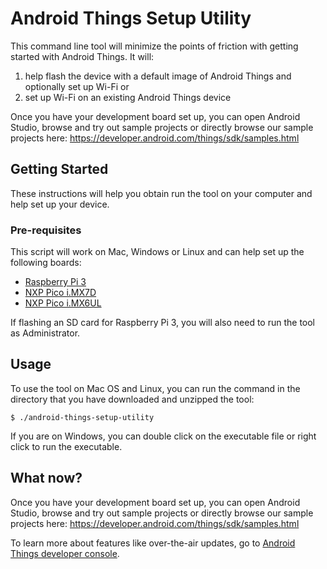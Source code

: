 # Android Things Setup Utility

This command line tool will minimize the points of friction with getting started
with Android Things. It will:

1. help flash the device with a default image of Android Things and optionally
set up Wi-Fi or
2. set up Wi-Fi on an existing Android Things device

Once you have your development board set up, you can open Android
Studio, browse and try out sample projects or directly browse our sample
projects here: https://developer.android.com/things/sdk/samples.html

## Getting Started

These instructions will help you obtain run the tool on your computer and help
set up your device.

### Pre-requisites

This script will work on Mac, Windows or Linux and can help set up the following
boards:

- [Raspberry Pi 3](https://developer.android.com/things/hardware/raspberrypi.html)
- [NXP Pico i.MX7D](https://developer.android.com/things/hardware/imx7d.html)
- [NXP Pico i.MX6UL](https://developer.android.com/things/hardware/imx6ul.html)

If flashing an SD card for Raspberry Pi 3, you will also need to run the tool as
Administrator.

## Usage

To use the tool on Mac OS and Linux, you can run the command in the directory
that you have downloaded and unzipped the tool:

```
$ ./android-things-setup-utility
```

If you are on Windows, you can double click on the executable file or right
click to run the executable.

## What now?

Once you have your development board set up, you can open Android Studio, browse
and try out sample projects or directly browse our sample projects here:
https://developer.android.com/things/sdk/samples.html

To learn more about features like over-the-air updates, go to [Android Things
developer console](https://partner.android.com/things/console).
